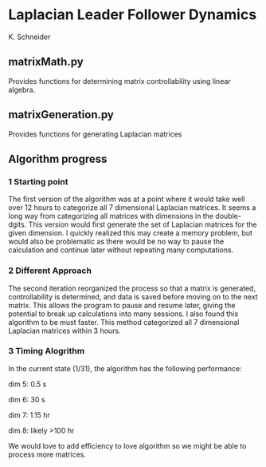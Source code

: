 # Laplacian Leader Follower Dynamics

K. Schneider

## matrixMath.py

Provides functions for determining matrix controllability using linear algebra.

## matrixGeneration.py

Provides functions for generating Laplacian matrices

## Algorithm progress

### 1 Starting point 

The first version of the algorithm was at a point where it would take well over 12 hours to categorize all 7 dimensional Laplacian matrices. It seems a long way from categorizing all matrices with dimensions in the double-dgits. This version would first generate the set of Laplacian matrices for the given dimension. I quickly realized this may create a memory problem, but would also be problematic as there would be no way to pause the calculation and continue later without repeating many computations.

### 2 Different Approach

The second iteration reorganized the process so that a matrix is generated, controllability is determined, and data is saved before moving on to the next matrix. This allows the program to pause and resume later, giving the potential to break up calculations into many sessions. I also found this algorithm to be must faster. This method categorized all 7 dimensional Laplacian matrices within 3 hours.

### 3 Timing Alogrithm

In the current state (1/31), the algorithm has the following performance:

dim 5: 0.5 s

dim 6: 30 s

dim 7: 1.15 hr

dim 8: likely >100 hr

We would love to add efficiency to love algorithm so we might be able to process more matrices.
